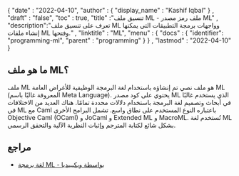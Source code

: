{
  "date" : "2022-04-10",
  "author" : {
    "display_name" : "Kashif Iqbal"
} ,
  "draft" : "false",
  "toc" : true,
  "title" :"تنسيق ملف ML - ملف رمز مصدر ML" ,
  "description":"تعرف على تنسيق ملف ML وواجهات برمجة التطبيقات التي يمكنها إنشاء ملفات ML وفتحها." ,
  "linktitle" : "ML",
  "menu" : {
    "docs" : {
      "identifier": "programming-ml",
      "parent" : "programming"
}
} ,
  "lastmod" : "2022-04-10"
}

## ما هو ملف ML؟

ملف ML هو ملف نصي تم إنشاؤه باستخدام لغة البرمجة الوظيفية للأغراض العامة ML (المعروفة غالبًا باسم Meta Language). يحتوي على كود مصدر ML الذي يستخدم غالبًا في أبحاث وتصميم لغة البرمجة باستخدام دلالات محددة تمامًا. هناك العديد من الاختلافات في ML مع Caml باعتباره النوع المستخدم على نطاق واسع. تشمل البرامج الأخرى Objective Caml (OCaml) و JoCaml و Extended ML و MacroML. تُستخدم لغة ML بشكل شائع لكتابة المترجم وإثبات النظرية الآلية والتحقق الرسمي.

## مراجع

* [لغة برمجة ML - بواسطة ويكيبيديا](https://en.wikipedia.org/wiki/ML_ (printing_language))

